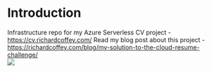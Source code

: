 # Introduction 
Infrastructure repo for my Azure Serverless CV project - https://cv.richardcoffey.com/
Read my blog post about this project - https://richardcoffey.com/blog/my-solution-to-the-cloud-resume-challenge/
<br/>
<img src="https://cv.richardcoffey.com/img/AzureServerlessCV.jpg">
